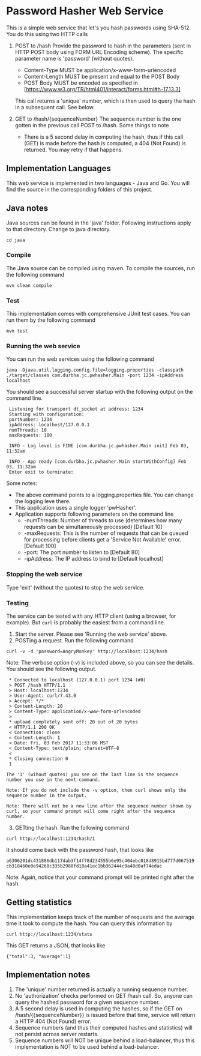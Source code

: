 # Password Hasher Web Service
This is a simple web service that let's you hash passwords using SHA-512. You do this using two HTTP calls

1. POST to /hash
   Provide the password to hash in the parameters (sent in HTTP POST body using FORM URL Encoding scheme). 
   The specific parameter name is 'password' (without quotes).
   * Content-Type MUST be application/x-www-form-urlencoded
   * Content-Length MUST be present and equal to the POST Body
   * POST Body MUST be encoded as specified in [https://www.w3.org/TR/html401/interact/forms.html#h-17.13.3]

   This call returns a 'unique' number, which is then used to query the hash in a subsequent call. See below.

2. GET to /hash/{sequenceNumber}
   The sequence number is the one gotten in the previous call POST to /hash.
   Some things to note
   * There is a 5 second delay in computing the hash, thus if this call (GET) is made before the hash is computed, a 404 (Not Found) is returned. You may retry if that happens.
   

## Implementation Languages
   This web service is implemented in two languages - Java and Go. You will find the source in the corresponding folders of this project.
   

## Java notes
   Java sources can be found in the 'java' folder. Following instructions apply to that directory.
   Change to java directory.
   
   `cd java`

### Compile
   The Java source can be compiled using maven. To compile the sources, run the following command
   
   `mvn clean compile`

### Test
   This implementation comes with comprehensive JUnit test cases. You can run them by the following command
   
   `mvn test`

### Running the web service
   You can run the web services using the following command

   `java -Djava.util.logging.config.file=logging.properties -classpath ./target/classes com.durbha.jc.pwhasher.Main -port 1234 -ipAddress localhost`
   
   You should see a successful server startup with the following output on the command line.
   
   ```
    Listening for transport dt_socket at address: 1234
    Starting with configuration: 
	portNumber: 1234
	ipAddress: localhost/127.0.0.1
	numThreads: 10
	maxRequests: 100

    INFO - Log level is FINE [com.durbha.jc.pwhasher.Main init] Feb 03, 11:32am

    INFO - App ready [com.durbha.jc.pwhasher.Main startWithConfig] Feb 03, 11:32am
    Enter exit to terminate:
   ```
   
   Some notes:
   * The above command points to a logging.properties file. You can change the logging leve there.
   * This application uses a single logger 'pwHasher'.
   * Application supports following parameters on the command line
     * -numThreads: Number of threads to use (determines how many requests can be simultaneously processed) [Default 10]
     * -maxRequests: This is the number of requests that can be queued for processing before clients get a 'Service Not Available' error. [Default 100]
     * -port: The port number to listen to [Default 80]
     * -ipAddress: The IP address to bind to [Default localhost]

### Stopping the web service
   Type 'exit' (without the quotes) to stop the web service.
   
   
### Testing
   The service can be tested with any HTTP client (using a browser, for example). But `curl` is probably the easiest from a command line.
   1. Start the server. Please see 'Running the web service' above.
   2. POSTing a request. Run the following command
   
   `curl -v -d 'password=AngryMonkey' http://localhost:1234/hash`

   Note: The verbose option (-v) is included above, so you can see the details.
   You should see the following output.
   
   ```
    * Connected to localhost (127.0.0.1) port 1234 (#0)
    > POST /hash HTTP/1.1
    > Host: localhost:1234
    > User-Agent: curl/7.43.0
    > Accept: */*
    > Content-Length: 20
    > Content-Type: application/x-www-form-urlencoded
    >
    * upload completely sent off: 20 out of 20 bytes
    < HTTP/1.1 200 OK
    < Connection: close
    < Content-Length: 1
    < Date: Fri, 03 Feb 2017 11:33:06 MST
    < Content-Type: text/plain; charset=UTF-8
    <
    * Closing connection 0
    1
   ```
    
    
    The '1' (wihout quotes) you see on the last line is the sequence number you use in the next command.
    
    Note: If you do not include the -v option, then curl shows only the sequence number in the output.

    Note: There will not be a new line after the sequence number shown by curl, so your command prompt will come right after the sequence number.
    
    
   3. GETting the hash. Run the following command
   
   `curl http://localhost:1234/hash/1`
   
   It should come back with the password hash, that looks like
   
   `a6306201dc431886db117dab3f14f78d234555b6e95c404ebc018d8915bd777d067519cb318460e0e94260c335b2988fd18a41ec1bb362444c9a48d0af74edac`
   
   Note: Again, notice that your command prompt will be printed right after the hash.
      

## Getting statistics
   This implementation keeps track of the number of requests and the average time it took to compute the hash. You can query this information by
   
   `curl http://localhost:1234/stats`
   
   This GET returns a JSON, that looks like
   
   `{"total":3, "average":1}`
   
## Implementation notes
1. The 'unique' number returned is actually a running sequence number.
2. No 'authorization' checks performed on GET /hash call. So, anyone can query the hashed password for a given sequence number.
3. A 5 second delay is used in computing the hashes, so if the GET on /hash/{{sequenceNumber}} is issued before that time, service will return a HTTP 404 (Not Found) error.
3. Sequence numbers (and thus their computed hashes and statistics) will not persist across server restarts.
4. Sequence numbers will NOT be unique behind a load-balancer, thus this implementation is NOT to be used behind a load-balancer.
